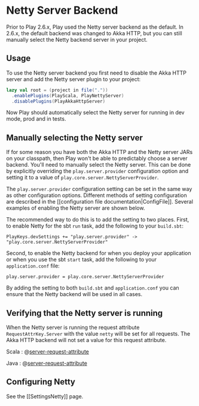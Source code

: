 <!--- Copyright (C) 2009-2020 Lightbend Inc. <https://www.lightbend.com> -->
# Netty Server Backend

Prior to Play 2.6.x, Play used the Netty server backend as the default.  In 2.6.x, the default backend was changed to Akka HTTP, but you can still manually select the Netty backend server in your project.

## Usage

To use the Netty server backend you first need to disable the Akka HTTP server and add the Netty server plugin to your project:

```scala
lazy val root = (project in file("."))
  .enablePlugins(PlayScala, PlayNettyServer)
  .disablePlugins(PlayAkkaHttpServer)
```

Now Play should automatically select the Netty server for running in dev mode, prod and in tests.

## Manually selecting the Netty server

If for some reason you have both the Akka HTTP and the Netty server JARs on your classpath, then Play won't be able to predictably choose a server backend. You'll need to manually select the Netty server. This can be done by explicitly overriding the `play.server.provider` configuration option and setting it to a value of `play.core.server.NettyServerProvider`.

The `play.server.provider` configuration setting can be set in the same way as other configuration options. Different methods of setting configuration are described in the [[configuration file documentation|ConfigFile]]. Several examples of enabling the Netty server are shown below.

The recommended way to do this is to add the setting to two places. First, to enable Netty for the sbt `run` task, add the following to your `build.sbt`:

```
PlayKeys.devSettings += "play.server.provider" -> "play.core.server.NettyServerProvider"
```

Second, to enable the Netty backend for when you deploy your application or when you use the sbt `start` task, add the following to your `application.conf` file:

```
play.server.provider = play.core.server.NettyServerProvider
```

By adding the setting to both `build.sbt` and `application.conf` you can ensure that the Netty backend will be used in all cases.

## Verifying that the Netty server is running

When the Netty server is running the request attribute `RequestAttrKey.Server` with the value `netty` will be set for all requests. The Akka HTTP backend will not set a value for this request attribute.

Scala
: @[server-request-attribute](code/SomeScalaController.scala)

Java
: @[server-request-attribute](code/SomeJavaController.java)

## Configuring Netty

See the [[SettingsNetty]] page.
